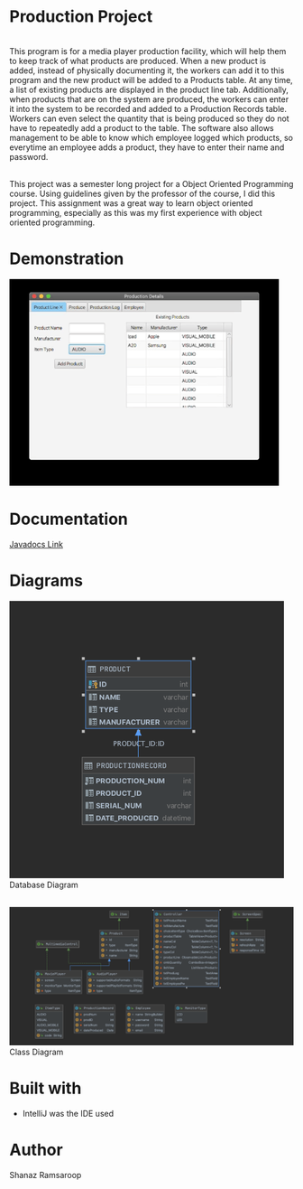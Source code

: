 # Production Project
 </br>
This program is for a media player production facility, which will help them to keep track of what products are produced. When a new product is added, instead of physically documenting it, the workers can add it to this program and the new product will be added to a Products table. At any time, a list of existing products are displayed in the product line tab. Additionally, when products that are on the system are produced, the workers can enter it into the system to be recorded and added to a Production Records table. Workers can even select the quantity that is being produced so they do not have to repeatedly add a product to the table. The software also allows management to be able to know which employee logged which products, so everytime an employee adds a product, they have to enter their name and password. </br> </br>

This project was a semester long project for a Object Oriented Programming course. Using guidelines given by the professor of the course, I did this project. This assignment was a great way to learn object oriented programming, especially as this was my first experience with object oriented programming. </br>

# Demonstration

![Demonstration](docs/giphy.gif) 

# Documentation

[Javadocs Link](https://shanazramsaroop.github.io/ProductionOOP/package-summary.html)

# Diagrams

![Database diagram](docs/database_diagram.png) </br>
Database Diagram </br> </br>

![Class diagram](docs/class_diagram.png) </br>
Class Diagram </br> 

# Built with

* IntelliJ was the IDE used

# Author

Shanaz Ramsaroop

